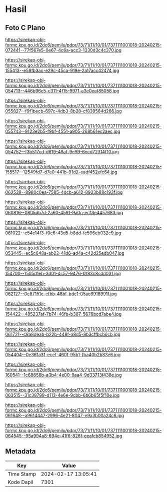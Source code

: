 # Hasil

## Foto C Plano

https://sirekap-obj-formc.kpu.go.id/2dc6/pemilu/pdpr/73/71/11/10/01/7371111001018-20240215-072441--77f567e5-0e67-4c6a-acc3-1330d3c4c370.jpg

https://sirekap-obj-formc.kpu.go.id/2dc6/pemilu/pdpr/73/71/11/10/01/7371111001018-20240215-155413--e58fb3ac-e29c-45ca-919e-2a17acc42474.jpg

https://sirekap-obj-formc.kpu.go.id/2dc6/pemilu/pdpr/73/71/11/10/01/7371111001018-20240215-054713--446b96c5-c311-4f15-9971-a3e0eaf85058.jpg

https://sirekap-obj-formc.kpu.go.id/2dc6/pemilu/pdpr/73/71/11/10/01/7371111001018-20240215-055827--f9f1becb-697c-4db3-8b28-cf839564d266.jpg

https://sirekap-obj-formc.kpu.go.id/2dc6/pemilu/pdpr/73/71/11/10/01/7371111001018-20240215-055743--9123e2b5-f9bf-4551-a905-268b61ec2aec.jpg

https://sirekap-obj-formc.kpu.go.id/2dc6/pemilu/pdpr/73/71/11/10/01/7371111001018-20240215-054752--f3b517cd-d619-48af-9e99-6ecd72314f10.jpg

https://sirekap-obj-formc.kpu.go.id/2dc6/pemilu/pdpr/73/71/11/10/01/7371111001018-20240215-155517--12549fd7-d7e0-441b-91d2-eadf452efc64.jpg

https://sirekap-obj-formc.kpu.go.id/2dc6/pemilu/pdpr/73/71/11/10/01/7371111001018-20240215-062539--8980c0ea-7585-4dcb-a612-8933b88c193f.jpg

https://sirekap-obj-formc.kpu.go.id/2dc6/pemilu/pdpr/73/71/11/10/01/7371111001018-20240215-060816--0805db7d-2a60-4591-9a0c-ec13e4457683.jpg

https://sirekap-obj-formc.kpu.go.id/2dc6/pemilu/pdpr/73/71/11/10/01/7371111001018-20240215-061022--c54c14f3-f0c6-43d5-b8dd-fc596eb032c9.jpg

https://sirekap-obj-formc.kpu.go.id/2dc6/pemilu/pdpr/73/71/11/10/01/7371111001018-20240215-053445--ec5c648a-ab22-41d6-ad4a-c42d25edb047.jpg

https://sirekap-obj-formc.kpu.go.id/2dc6/pemilu/pdpr/73/71/11/10/01/7371111001018-20240215-154700--1505d1eb-3d01-4c57-9476-0183c8cdd031.jpg

https://sirekap-obj-formc.kpu.go.id/2dc6/pemilu/pdpr/73/71/11/10/01/7371111001018-20240215-062127--0c87151c-efbb-48bf-bdc1-05ac6918991f.jpg

https://sirekap-obj-formc.kpu.go.id/2dc6/pemilu/pdpr/73/71/11/10/01/7371111001018-20240215-154422--485237af-7b74-46fb-b387-5676bcd7abe4.jpg

https://sirekap-obj-formc.kpu.go.id/2dc6/pemilu/pdpr/73/71/11/10/01/7371111001018-20240215-061721--c8a8deab-b22b-448f-a8d5-8b3cffbcb6cb.jpg

https://sirekap-obj-formc.kpu.go.id/2dc6/pemilu/pdpr/73/71/11/10/01/7371111001018-20240215-054404--0e361a31-ecef-460f-95b1-fba40b2b83e6.jpg

https://sirekap-obj-formc.kpu.go.id/2dc6/pemilu/pdpr/73/71/11/10/01/7371111001018-20240215-160541--1c68658b-a3b4-4e00-9aa4-9d33713f438e.jpg

https://sirekap-obj-formc.kpu.go.id/2dc6/pemilu/pdpr/73/71/11/10/01/7371111001018-20240215-063515--31c38799-d113-4e6e-9cbb-6b6b65f5f10e.jpg

https://sirekap-obj-formc.kpu.go.id/2dc6/pemilu/pdpr/73/71/11/10/01/7371111001018-20240215-061648--a9614447-2996-4e21-8047-e9a3b00a24c6.jpg

https://sirekap-obj-formc.kpu.go.id/2dc6/pemilu/pdpr/73/71/11/10/01/7371111001018-20240215-064545--95a994a8-694e-41f6-826f-eeafcb854952.jpg


## Metadata

| Key        | Value               |
| ---------- | ------------------- |
| Time Stamp | 2024-02-17 13:05:41 |
| Kode Dapil | 7301                |




